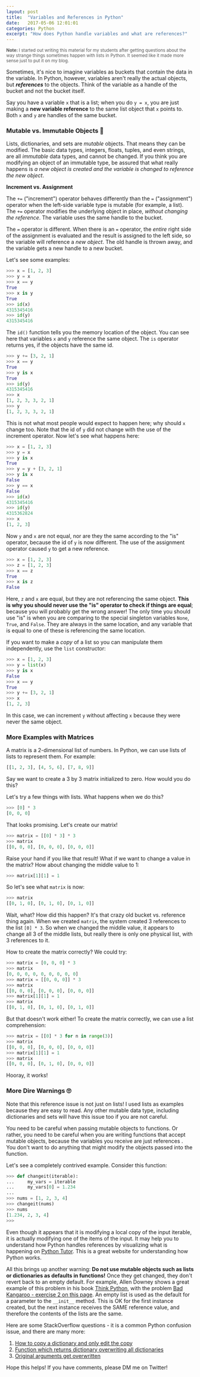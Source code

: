 ```yaml
---
layout: post
title:  "Variables and References in Python"
date:   2017-05-06 12:01:01
categories: Python
excerpt: "How does Python handle variables and what are references?"
---
```

<small><span style="color: #555;"><strong>Note: </strong>I started out writing this material for my students after getting questions about the way strange things sometimes happen with lists in Python. It seemed like it made more sense just to put it on my blog.</span></small>

Sometimes, it's nice to imagine variables as buckets that contain the data in the variable.  In Python, however, variables aren't really the actual objects, but ***references*** to the objects. Think of the variable as a handle of the bucket and not the bucket itself.

Say you have a variable `x` that is a list; when you do `y = x`, you are just making a **new variable reference** to the same list object that `x` points to. Both `x` and `y` are handles of the same bucket.

### Mutable vs. Immutable Objects 🤔 ###

Lists, dictionaries, and sets are *mutable* objects. That means they can be modified. The basic data types, integers, floats, tuples, and even strings, are all *immutable* data types, and cannot be changed. If you think you are modifying an object of an immutable type, be assured that what really happens is *a new object is created and the variable is changed to reference the new object*.

**Increment vs. Assignment**

The `+=` ("increment") operator behaves differently than the `=` ("assignment") operator when the left-side variable type is mutable (for example, a list). The `+=` operator modifies the underlying object in place, *without changing the reference*. The variable uses the same handle to the bucket.

The `=` operator is different. When there is an `=` operator, the *entire* right side of the assignment is evaluated and the result is assigned to the left side, so the variable will reference a *new object*. The old handle is thrown away, and the variable gets a new handle to a new bucket.

Let's see some examples:

```python
>>> x = [1, 2, 3]
>>> y = x
>>> x == y
True
>>> x is y
True
>>> id(x)
4315345416
>>> id(y)
4315345416
```

The `id()` function tells you the memory location of the object. You can see here that variables `x` and `y` reference the same object. The `is` operator returns yes, if the objects have the same id.

```python
>>> y += [3, 2, 1]
>>> x == y
True
>>> y is x
True
>>> id(y)
4315345416
>>> x
[1, 2, 3, 3, 2, 1]
>>> y
[1, 2, 3, 3, 2, 1]
```

This is not what most people would expect to happen here; why should `x` change too. Note that the id of `y` did not change with the use of the increment operator. Now let's see what happens here:

 ```python
>>> x = [1, 2, 3]
>>> y = x
>>> y is x
True
>>> y = y + [3, 2, 1]
>>> y is x
False
>>> y == x
False
>>> id(x)
4315345416
>>> id(y)
4315362824
>>> x
[1, 2, 3]
```

Now `y` and `x` are not equal, nor are they the same according to the "is" operator, because the id of `y` is now different. The use of the assignment operator caused `y` to get a new reference.

```python
>>> x = [1, 2, 3]
>>> z = [1, 2, 3]
>>> x == z
True
>>> x is z
False
```

Here, `z` and `x` are equal, but they are not referencing the same object. **This is why you should never use the "is" operator to check if things are equal**; because you will probably get the wrong answer! The only time you should use "is" is when you are comparing to the special singleton variables `None`, `True`, and `False`. They are always in the same location, and any variable that is equal to one of these is referencing the same location.

If you want to make a *copy* of a list so you can manipulate them independently, use the `list` constructor:

```python
>>> x = [1, 2, 3]
>>> y = list(x)
>>> y is x
False
>>> x == y
True
>>> y += [3, 2, 1]
>>> x
[1, 2, 3]
```

In this case, we can increment `y` without affecting `x` because they were never the same object.

### More Examples with Matrices ###

A matrix is a 2-dimensional list of numbers. In Python, we can use lists of lists to represent them. For example:

```python
[[1, 2, 3], [4, 5, 6], [7, 8, 9]]
```

Say we want to create a 3 by 3 matrix initialized to zero. How would you do this?

Let's try a few things with lists. What happens when we do this?

```python
>>> [0] * 3
[0, 0, 0]
```

That looks promising. Let's create our matrix!

```python
>>> matrix = [[0] * 3] * 3
>>> matrix
[[0, 0, 0], [0, 0, 0], [0, 0, 0]]
```

Raise your hand if you like that result! What if we want to change a value in the matrix? How about changing the middle value to 1:

```python
>>> matrix[1][1] = 1
```

So let's see what `matrix` is now:

```python
>>> matrix
[[0, 1, 0], [0, 1, 0], [0, 1, 0]]
```

Wait, what? How did this happen? It's that crazy old bucket vs. reference thing again. When we created `matrix`, the system created 3 references to the list `[0] * 3`. So when we changed the middle value, it appears to change all 3 of the middle lists, but really there is only one physical list, with 3 references to it.

How to create the matrix correctly? We could try:

```python
>>> matrix = [0, 0, 0] * 3
>>> matrix
[0, 0, 0, 0, 0, 0, 0, 0, 0]
>>> matrix = [[0, 0, 0]] * 3
>>> matrix
[[0, 0, 0], [0, 0, 0], [0, 0, 0]]
>>> matrix[1][1] = 1
>>> matrix
[[0, 1, 0], [0, 1, 0], [0, 1, 0]]
```

But that doesn't work either! To create the matrix correctly, we can use a list comprehension:

```python
>>> matrix = [[0] * 3 for n in range(3)]
>>> matrix
[[0, 0, 0], [0, 0, 0], [0, 0, 0]]
>>> matrix[1][1] = 1
>>> matrix
[[0, 0, 0], [0, 1, 0], [0, 0, 0]]
```

Hooray, it works!

### More Dire Warnings 🙄 ###

Note that this reference issue is not just on lists! I used lists as examples because they are easy to read. Any other mutable data type, including dictionaries and sets will have this issue too if you are not careful.

You need to be careful when passing mutable objects to functions. Or rather, you need to be careful when you are writing functions that accept mutable objects, because the variables you receive are just references . You don't want to do anything that might modify the objects passed into the function.

Let's see a completely contrived example. Consider this function:

```python
>>> def changeit(iterable):
...     my_vars = iterable
...     my_vars[0] = 1.234
...
>>> nums = [1, 2, 3, 4]
>>> changeit(nums)
>>> nums
[1.234, 2, 3, 4]
>>>
```

Even though it appears that it is modifying a local copy of the input iterable, it is actually modifying one of the items of the input. It may help you to understand how Python handles references by visualizing what is happening on [Python Tutor][pythontutor]. This is a great website for understanding how Python works.

All this brings up another warning: **Do not use mutable objects such as lists or dictionaries as defaults in functions!** Once they get changed, they don't revert back to an empty default. For example, Allen Downey shows a great example of this problem in his book [Think Python][thinkpython], with the problem [Bad Kangaroo - exercise 2 on this page][badkangaroo]. An empty list is used as the default for a parameter to the `__init__` method. This is OK for the first instance created, but the next instance receives the SAME reference value, and therefore the contents of the lists are the same.

Here are some StackOverflow questions - it is a common Python confusion issue, and there are many more:

1. [How to copy a dictionary and only edit the copy][so1]
1. [Function which returns dictionary overwriting all dictionaries][so2]
1. [Original arguments get overwritten][so3]

Hope this helps! If you have comments, please DM me on Twitter!

[thinkpython]: https://www.amazon.com/gp/product/1491939362/ref=as_li_qf_sp_asin_il_tl?ie=UTF8&camp=1789&creative=9325&creativeASIN=1491939362&linkCode=as2&tag=greenteapre01-20&linkId=QGWNVBOEV6JIMH4Y
[badkangaroo]: http://greenteapress.com/thinkpython2/html/thinkpython2018.html#sec208
[atom]: https://atom.io/
[pythontutor]: http://www.pythontutor.com/
[so1]: http://stackoverflow.com/questions/2465921/how-to-copy-a-dictionary-and-only-edit-the-copy
[so2]: http://stackoverflow.com/questions/43564986/function-which-returns-dictionary-overwriting-all-dictionaries/
[so3]: http://stackoverflow.com/questions/20550473/original-arguements-get-overwritten
